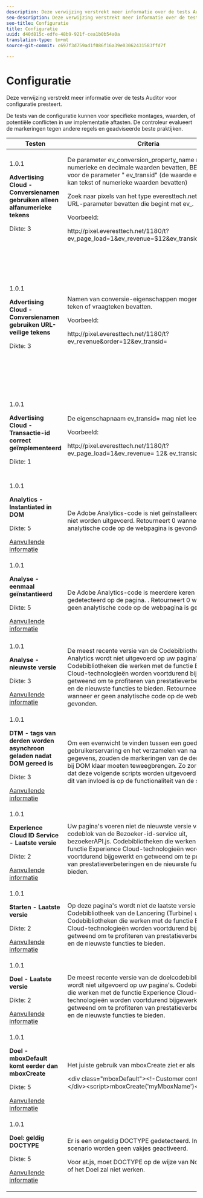 ```yaml
---
description: Deze verwijzing verstrekt meer informatie over de tests Auditor voor configuratie presteert.
seo-description: Deze verwijzing verstrekt meer informatie over de tests Auditor voor configuratie presteert.
seo-title: Configuratie
title: Configuratie
uuid: d40d815c-edfe-48b9-921f-cea1b0b54a0a
translation-type: tm+mt
source-git-commit: c697f3d759ad1f086f16a39e03062431583ffd7f

---
```



# Configuratie

Deze verwijzing verstrekt meer informatie over de tests Auditor voor configuratie presteert.

De tests van de configuratie kunnen voor specifieke montages, waarden, of potentiële conflicten in uw implementatie aftasten. De controleur evalueert de markeringen tegen andere regels en geadviseerde beste praktijken.

<table id="table_A8A1FC360482447185C8460A18426638"> 
 <thead> 
  <tr> 
   <th colname="col1" class="entry"> Testen </th> 
   <th colname="col2" class="entry"> Criteria </th> 
   <th colname="col3" class="entry"> Aanbeveling </th> 
  </tr>
 </thead>
 <tbody> 
  <tr> 
   <td colname="col1"> 
    <draft-comment>
      1.0.1 
    </draft-comment> <p><b>Advertising Cloud - Conversienamen gebruiken alleen alfanumerieke tekens</b> </p> <p>Dikte: 3 </p> </td> 
   <td colname="col2"> <p>De <span class="codeph"> parameter ev_conversion_property_name</span> mag alleen numerieke en decimale waarden bevatten, BEHALVE voor de parameter "<span class="codeph"> ev_transid</span>" (de <span class="codeph"> waarde ev_transid</span> kan tekst of numerieke waarden bevatten) </p> <p>Zoek naar <span class="codeph"> pixels van het type everesttech.net</span> die een URL-parameter bevatten die begint met <span class="codeph"> ev_</span>. </p> <p>Voorbeeld: </p> <p><span class="codeph"> http://pixel.everesttech.net/1180/t?ev_page_load=1&amp;ev_revenue=$12&amp;ev_transid=1hf74i47 </span> </p> </td> 
   <td colname="col3"> <p> Zorg ervoor dat de parameters van de transactieeigenschap alleen numerieke en decimale waarden bevatten. </p> <p> <p>Waarschuwing:  Andere waardetypen kunnen gegevensverlies veroorzaken. </p> </p> </td> 
  </tr> 
  <tr> 
   <td colname="col1"> 
    <draft-comment>
      1.0.1 
    </draft-comment> <p><b>Advertising Cloud - Conversienamen gebruiken URL-veilige tekens</b> </p> <p>Dikte: 3 </p> </td> 
   <td colname="col2"> <p> Namen van conversie-eigenschappen mogen geen en-teken of vraagteken bevatten. </p> <p> Voorbeeld: </p> <p><span class="codeph"> http://pixel.everesttech.net/1180/t?ev_revenue&amp;order=12&amp;ev_transid=</span> </p> </td> 
   <td colname="col3"> <p>Zorg ervoor dat de parameters van de transactieeigenschap geen niet-gecodeerd en/of vraagteken bevatten. Hiermee wordt de URL-indeling verbroken. </p> <p> <p>Waarschuwing: Eigenschapparameters die een niet-gecodeerd en/of vraagteken bevatten, (bijvoorbeeld: <span class="codeph"> ev_formComplete?=1</span> of <span class="codeph"> ev_formComplete&amp;Submit=1</span>), kan leiden tot gegevensverlies. </p> </p> </td> 
  </tr> 
  <tr> 
   <td colname="col1"> 
    <draft-comment>
      1.0.1 
    </draft-comment> <p><b>Advertising Cloud - Transactie-id correct geïmplementeerd</b> </p> <p>Dikte: 1 </p> </td> 
   <td colname="col2"> <p> De eigenschapnaam <span class="codeph"> ev_transid=</span> mag niet leeg zijn. </p> <p>Voorbeeld: </p> <p> <span class="codeph"> http://pixel.everesttech.net/1180/t?ev_page_load=1&amp;ev_revenue= 12&amp; ev_transid=</span> </p> </td> 
   <td colname="col3"> <p>De eigenschapnaam <span class="codeph"> ev_transid=</span> mag niet zonder een waarde worden gelaten (<span class="codeph"> ev_transid=</span>). Als dit zonder een waarde wordt verlaten, zou er verlies van transactiegegevens kunnen zijn. Wijs een waarde toe aan <span class="codeph"> ev_transid=</span> of verwijder de parameter uit het pixel. </p> </td> 
  </tr> 
  <tr> 
   <td colname="col1"> 
    <draft-comment>
      1.0.1 
    </draft-comment> <p><b>Analytics - Instantiated in DOM</b> </p> <p>Dikte: 5 </p> <p><a href="https://experiencecloud.adobe.com/resources/help/en_US/sc/implement/impl_testing.html" format="html" scope="external"> Aanvullende informatie</a> </p> </td> 
   <td colname="col2"> <p> De Adobe Analytics-code is niet geïnstalleerd of kan niet worden uitgevoerd. Retourneert 0 wanneer er geen analytische code op de webpagina is gevonden. </p> </td> 
   <td colname="col3"> <p>Controleer of de tag Analytics is geïmplementeerd op de pagina en niet wordt geblokkeerd door daaropvolgende scriptactiviteiten. </p> </td> 
  </tr> 
  <tr> 
   <td colname="col1"> 
    <draft-comment>
      1.0.1 
    </draft-comment> <p><b>Analyse - eenmaal geïnstantieerd</b> </p> <p>Dikte: 5 </p> <p><a href="https://experiencecloud.adobe.com/resources/help/en_US/sc/implement/" format="https" scope="external"> Aanvullende informatie</a> </p> </td> 
   <td colname="col2"> <p> De Adobe Analytics-code is meerdere keren gedetecteerd op de pagina. . Retourneert 0 wanneer er geen analytische code op de webpagina is gevonden. </p> </td> 
   <td colname="col3"> <p>Zorg ervoor dat er slechts één tag Analytics op de pagina staat. </p> </td> 
  </tr> 
  <tr> 
   <td colname="col1"> 
    <draft-comment>
      1.0.1 
    </draft-comment> <p><b>Analyse - nieuwste versie</b> </p> <p>Dikte: 3 </p> <p><a href="https://experiencecloud.adobe.com/resources/help/en_US/sc/appmeasurement/release" format="https" scope="external"> Aanvullende informatie</a> </p> </td> 
   <td colname="col2"> <p> De meest recente versie van de Codebibliotheek Analytics wordt niet uitgevoerd op uw pagina's. Codebibliotheken die werken met de functie Experience Cloud-technologieën worden voortdurend bijgewerkt en getweend om te profiteren van prestatieverbeteringen en de nieuwste functies te bieden. Retourneert 0 wanneer er geen analytische code op de webpagina is gevonden. </p> </td> 
   <td colname="col3"> <p>Installeer de nieuwste versie van de bibliotheek Analytics. </p> </td> 
  </tr> 
  <tr> 
   <td colname="col1"> 
    <draft-comment>
      1.0.1 
    </draft-comment> <p><b>DTM - tags van derden worden asynchroon geladen nadat DOM gereed is</b> </p> <p>Dikte: 3 </p> <p><a href="https://experiencecloud.adobe.com/resources/help/en_US/dtm/load_order.html" format="html" scope="external"> Aanvullende informatie</a> </p> </td> 
   <td colname="col2"> <p>Om een evenwicht te vinden tussen een goede gebruikerservaring en het verzamelen van nauwkeurige gegevens, zouden de markeringen van de derde partij bij DOM klaar moeten teweegbrengen. Zo zorgt u ervoor dat deze volgende scripts worden uitgevoerd zonder dat dit van invloed is op de functionaliteit van de site. </p> </td> 
   <td colname="col3"> <p>Los dit probleem op door alle regels aan te passen die pixels van derden uitvoeren om bij DOM Ready te worden geactiveerd. </p> </td> 
  </tr> 
  <tr> 
   <td colname="col1"> 
    <draft-comment>
      1.0.1 
    </draft-comment> <p><b>Experience Cloud ID Service - Laatste versie</b> </p> <p>Dikte: 2 </p> <p><a href="https://experiencecloud.adobe.com/resources/help/en_US/dtm/macid.html" format="html" scope="external"> Aanvullende informatie</a> </p> </td> 
   <td colname="col2"> <p> Uw pagina's voeren niet de nieuwste versie van de codeblok van de Bezoeker-id-service uit, <span class="codeph"> bezoekerAPI.js</span>. Codebibliotheken die werken met de functie Experience Cloud-technologieën worden voortdurend bijgewerkt en getweend om te profiteren van prestatieverbeteringen en de nieuwste functies te bieden. </p> </td> 
   <td colname="col3"> <p>Installeer de nieuwste versie van de bibliotheek met bezoekersidentiteiten. </p> </td> 
  </tr> 
  <tr> 
   <td colname="col1"> 
    <draft-comment>
      1.0.1 
    </draft-comment> <p><b>Starten - Laatste versie</b> </p> <p>Dikte: 2 </p> <p><a href="https://docs.adobelaunch.com/getting-started" format="https" scope="external"> Aanvullende informatie</a> </p> </td> 
   <td colname="col2"> <p>Op deze pagina's wordt niet de laatste versie van de Codebibliotheek van de Lancering (Turbine) uitgevoerd. Codebibliotheken die werken met de functie Experience Cloud-technologieën worden voortdurend bijgewerkt en getweend om te profiteren van prestatieverbeteringen en de nieuwste functies te bieden. </p> </td> 
   <td colname="col3"> <p> Werk de bibliotheek van de Lancering bij door de bibliotheek van de Lancering opnieuw op te bouwen en te publiceren. </p> </td> 
  </tr> 
  <tr> 
   <td colname="col1"> 
    <draft-comment>
      1.0.1 
    </draft-comment> <p><b>Doel - Laatste versie</b> </p> <p>Dikte: 2 </p> <p><a href="https://experiencecloud.adobe.com/resources/help/en_US/target/dtm/update-target-tool.html" format="html" scope="external"> Aanvullende informatie</a> </p> </td> 
   <td colname="col2"> <p> De meest recente versie van de doelcodebibliotheek wordt niet uitgevoerd op uw pagina's. Codebibliotheken die werken met de functie Experience Cloud-technologieën worden voortdurend bijgewerkt en getweend om te profiteren van prestatieverbeteringen en de nieuwste functies te bieden. </p> </td> 
   <td colname="col3"> <p>Installeer de nieuwste versie van de doelbibliotheek. </p> </td> 
  </tr> 
  <tr> 
   <td colname="col1"> 
    <draft-comment>
      1.0.1 
    </draft-comment> <p><b>Doel - mboxDefault komt eerder dan mboxCreate </b> </p> <p>Dikte: 5 </p> <p><a href="https://experiencecloud.adobe.com/resources/help/en_US/target/ov2/r_target-atjs-mboxcreate.html" format="html" scope="external"> Aanvullende informatie</a> </p> </td> 
   <td colname="col2"> <p>Het juiste gebruik van <span class="codeph"> mboxCreate</span> ziet er als volgt uit: </p> <p> <span class="codeph"> &lt;div class="mboxDefault"&gt;&lt;!-Customer content—&gt;&lt;/div&gt;&lt;script&gt;mboxCreate('myMboxName')&lt;/script&gt;</span> </p> </td> 
   <td colname="col3"> <p>Zorg ervoor dat u een <span class="codeph"> &lt;div class="mboxDefault"&gt;&lt;/div&gt;</span> -tag opneemt voordat u <span class="codeph"> mboxCreate()</span>aanroept. om.js zal geen één voor u toevoegen. </p> </td> 
  </tr> 
  <tr> 
   <td colname="col1"> 
    <draft-comment>
      1.0.1 
    </draft-comment> <p><b>Doel: geldig DOCTYPE</b> </p> <p>Dikte: 5 </p> <p><a href="https://experiencecloud.adobe.com/resources/help/en_US/target/ov2/r_target-atjs-mboxcreate.html" format="html" scope="external"> Aanvullende informatie</a> </p> </td> 
   <td colname="col2"> <p> Er is een ongeldig DOCTYPE gedetecteerd. In dit scenario worden geen vakjes geactiveerd. </p> <p>Voor at.js, moet DOCTYPE op de wijze van Normen zijn of het Doel zal niet werken. </p> </td> 
   <td colname="col3"> <p>Werk het DOCTYPE op de pagina bij. </p> </td> 
  </tr> 
 </tbody> 
</table>

